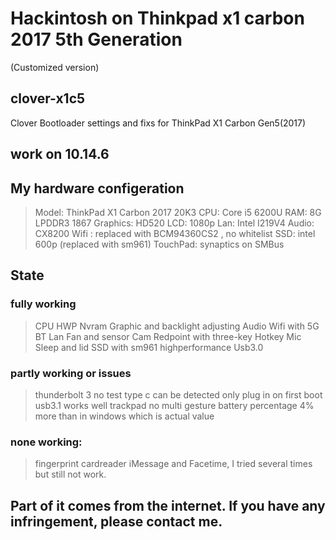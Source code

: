 # Hackintosh on Thinkpad x1 carbon 2017 5th Generation

(Customized version)

## clover-x1c5

Clover Bootloader settings and fixs for ThinkPad X1 Carbon Gen5(2017)

## work on 10.14.6

## My hardware configeration 

> Model: ThinkPad X1 Carbon 2017 20K3
> CPU: Core i5 6200U
> RAM: 8G LPDDR3 1867
> Graphics: HD520
> LCD: 1080p
> Lan: Intel I219V4
> Audio: CX8200
> Wifi : replaced with BCM94360CS2 , no whitelist
> SSD: intel 600p (replaced with sm961)
> TouchPad: synaptics on SMBus

## State

### fully working
>
> CPU HWP
> Nvram
> Graphic and backlight adjusting
> Audio
> Wifi with 5G
> BT
> Lan
> Fan and sensor
> Cam
> Redpoint with three-key
> Hotkey
> Mic
> Sleep and lid
> SSD with sm961 highperformance
> Usb3.0

### partly working or issues
>
> thunderbolt 3 no test
> type c can be detected only plug in on first boot
> usb3.1 works well
> trackpad no multi gesture
> battery percentage 4% more than in windows which is actual value

### none working:
>
> fingerprint
> cardreader
> iMessage and Facetime, I tried several times but still not work.
>
## Part of it comes from the internet. If you have any infringement, please contact me.
